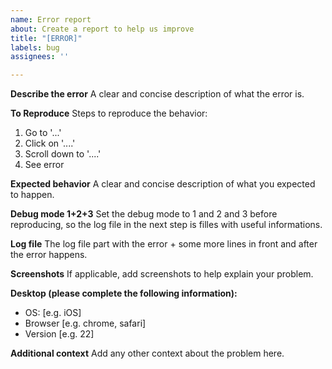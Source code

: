 ```yaml
---
name: Error report
about: Create a report to help us improve
title: "[ERROR]"
labels: bug
assignees: ''

---
```


**Describe the error**
A clear and concise description of what the error is.

**To Reproduce**
Steps to reproduce the behavior:
1. Go to '...'
2. Click on '....'
3. Scroll down to '....'
4. See error

**Expected behavior**
A clear and concise description of what you expected to happen.

**Debug mode 1+2+3**
Set the debug mode to 1 and 2 and 3 before reproducing, so the log file in the next step is filles with useful informations.

**Log file**
The log file part with the error + some more lines in front and after the error happens.

**Screenshots**
If applicable, add screenshots to help explain your problem.

**Desktop (please complete the following information):**
 - OS: [e.g. iOS]
 - Browser [e.g. chrome, safari]
 - Version [e.g. 22]

**Additional context**
Add any other context about the problem here.

